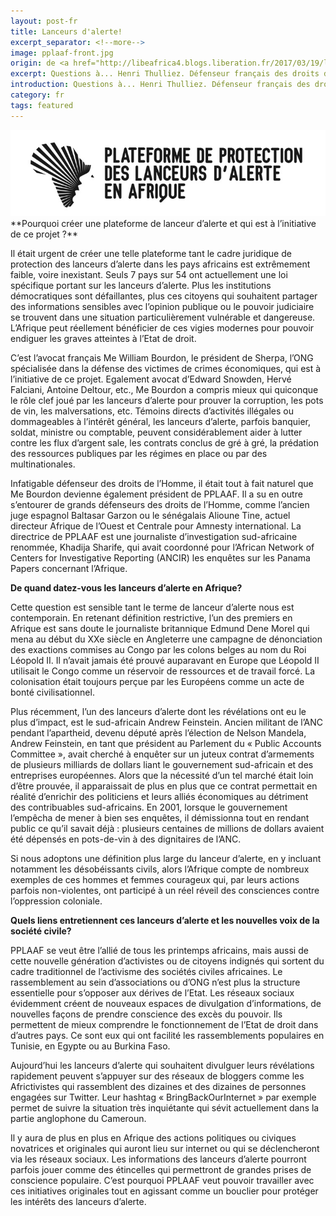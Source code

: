 ```yaml
---
layout: post-fr
title: Lanceurs d'alerte!
excerpt_separator: <!--more-->
image: pplaaf-front.jpg
origin: de <a href="http://libeafrica4.blogs.liberation.fr/2017/03/19/lanceurs-dalerte/" target="_blank">Libération Africa 4</a>
excerpt: Questions à... Henri Thulliez. Défenseur français des droits de l'Homme, il a été pendant cinq ans coordinateur pour HRW dans l’affaire Hissène Habré. Il est membre du Conseil d'administration de la PPLAAF.
introduction: Questions à... Henri Thulliez. Défenseur français des droits de l'Homme, il a été pendant cinq ans coordinateur pour HRW dans l’affaire Hissène Habré. Il est membre du Conseil d'administration de la PPLAAF.
category: fr
tags: featured
---
```


<img class="img-responsive img-post center-block" src="/img/posts/pplaaf-fr-logo.jpg">

<br>
**Pourquoi créer une plateforme de lanceur d’alerte et qui est à l’initiative de ce projet ?**

Il était urgent de créer une telle plateforme tant le cadre juridique de protection des lanceurs d’alerte dans les pays africains est extrêmement faible, voire inexistant. Seuls 7 pays sur 54 ont actuellement une loi spécifique portant sur les lanceurs d’alerte. Plus les institutions démocratiques sont défaillantes, plus ces citoyens qui souhaitent partager des informations sensibles avec l’opinion publique ou le pouvoir judiciaire se trouvent dans une situation particulièrement vulnérable et dangereuse. L’Afrique peut réellement bénéficier de ces vigies modernes pour pouvoir endiguer les graves atteintes à l’Etat de droit.

C’est l’avocat français Me William Bourdon, le président de Sherpa, l’ONG spécialisée dans la défense des victimes de crimes économiques, qui est à l’initiative de ce projet. Egalement avocat d’Edward Snowden, Hervé Falciani, Antoine Deltour, etc., Me Bourdon a compris mieux qui quiconque le rôle clef joué par les lanceurs d’alerte pour prouver la corruption, les pots de vin, les malversations, etc. Témoins directs d’activités illégales ou dommageables à l’intérêt général, les lanceurs d’alerte, parfois banquier, soldat, ministre ou comptable, peuvent considérablement aider à lutter contre les flux d’argent sale, les contrats conclus de gré à gré, la prédation des ressources publiques par les régimes en place ou par des multinationales.

Infatigable défenseur des droits de l’Homme, il était tout à fait naturel que Me Bourdon devienne également président de PPLAAF. Il a su en outre s’entourer de grands défenseurs des droits de l’Homme, comme l’ancien juge espagnol Baltasar Garzon ou le sénégalais Alioune Tine, actuel directeur Afrique de l’Ouest et Centrale pour Amnesty international. La directrice de PPLAAF est une journaliste d’investigation sud-africaine renommée, Khadija Sharife, qui avait coordonné pour l’African Network of Centers for Investigative Reporting (ANCIR) les enquêtes sur les Panama Papers concernant l’Afrique.

**De quand datez-vous les lanceurs d’alerte en Afrique?**

Cette question est sensible tant le terme de lanceur d’alerte nous est contemporain. En retenant définition restrictive, l’un des premiers en Afrique est sans doute le journaliste britannique Edmund Dene Morel qui mena au début du XXe siècle en Angleterre une campagne de dénonciation des exactions commises au Congo par les colons belges au nom du Roi Léopold II. Il n’avait jamais été prouvé auparavant en Europe que Léopold II utilisait le Congo comme un réservoir de ressources et de travail forcé. La colonisation était toujours perçue par les Européens comme un acte de bonté civilisationnel.

Plus récemment, l’un des lanceurs d’alerte dont les révélations ont eu le plus d’impact, est le sud-africain Andrew Feinstein. Ancien militant de l’ANC pendant l’apartheid, devenu député après l’élection de Nelson Mandela, Andrew Feinstein, en tant que président au Parlement du « Public Accounts Committee », avait cherché à enquêter sur un juteux contrat d’armements de plusieurs milliards de dollars liant le gouvernement sud-africain et des entreprises européennes. Alors que la nécessité d’un tel marché était loin d’être prouvée, il apparaissait de plus en plus que ce contrat permettait en réalité d’enrichir des politiciens et leurs alliés économiques au détriment des contribuables sud-africains. En 2001, lorsque le gouvernement l’empêcha de mener à bien ses enquêtes, il démissionna tout en rendant public ce qu’il savait déjà : plusieurs centaines de millions de dollars avaient été dépensés en pots-de-vin à des dignitaires de l’ANC.

Si nous adoptons une définition plus large du lanceur d’alerte, en y incluant notamment les désobéissants civils, alors l’Afrique compte de nombreux exemples de ces hommes et femmes courageux qui, par leurs actions parfois non-violentes, ont participé à un réel réveil des consciences contre l’oppression coloniale.

**Quels liens entretiennent ces lanceurs d’alerte et les nouvelles voix de la société civile?**

PPLAAF se veut être l’allié de tous les printemps africains, mais aussi de cette nouvelle génération d’activistes ou de citoyens indignés qui sortent du cadre traditionnel de l’activisme des sociétés civiles africaines. Le rassemblement au sein d’associations ou d’ONG n’est plus la structure essentielle pour s’opposer aux dérives de l’Etat. Les réseaux sociaux évidemment créent de nouveaux espaces de divulgation d’informations, de nouvelles façons de prendre conscience des excès du pouvoir. Ils permettent de mieux comprendre le fonctionnement de l’Etat de droit dans d’autres pays. Ce sont eux qui ont facilité les rassemblements populaires en Tunisie, en Egypte ou au Burkina Faso.

Aujourd’hui les lanceurs d’alerte qui souhaitent divulguer leurs révélations rapidement peuvent s’appuyer sur des réseaux de bloggers comme les Africtivistes qui rassemblent des dizaines et des dizaines de personnes engagées sur Twitter. Leur hashtag « BringBackOurInternet » par exemple permet de suivre la situation très inquiétante qui sévit actuellement dans la partie anglophone du Cameroun.

Il y aura de plus en plus en Afrique des actions politiques ou civiques novatrices et originales qui auront lieu sur internet ou qui se déclencheront via les réseaux sociaux. Les informations des lanceurs d’alerte pourront parfois jouer comme des étincelles qui permettront de grandes prises de conscience populaire. C’est pourquoi PPLAAF veut pouvoir travailler avec ces initiatives originales tout en agissant comme un bouclier pour protéger les intérêts des lanceurs d’alerte.